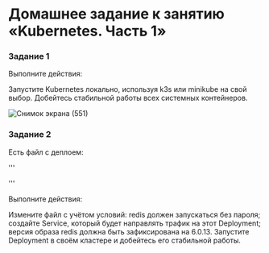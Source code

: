 # Домашнее задание к занятию «Kubernetes. Часть 1»

### Задание 1
Выполните действия:

Запустите Kubernetes локально, используя k3s или minikube на свой выбор.
Добейтесь стабильной работы всех системных контейнеров.

![Снимок экрана (551)](https://github.com/user-attachments/assets/8731f146-90e0-463e-957a-57a7429e708c)


### Задание 2
Есть файл с деплоем:

'''









'''


Выполните действия:

Измените файл с учётом условий:
redis должен запускаться без пароля;
создайте Service, который будет направлять трафик на этот Deployment;
версия образа redis должна быть зафиксирована на 6.0.13.
Запустите Deployment в своём кластере и добейтесь его стабильной работы.

















